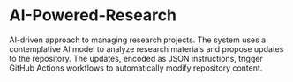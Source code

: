 # AI-Powered-Research
AI-driven approach to managing research projects. The system uses a contemplative AI model to analyze research materials and propose updates to the repository. The updates, encoded as JSON instructions, trigger GitHub Actions workflows to automatically modify repository content. 

